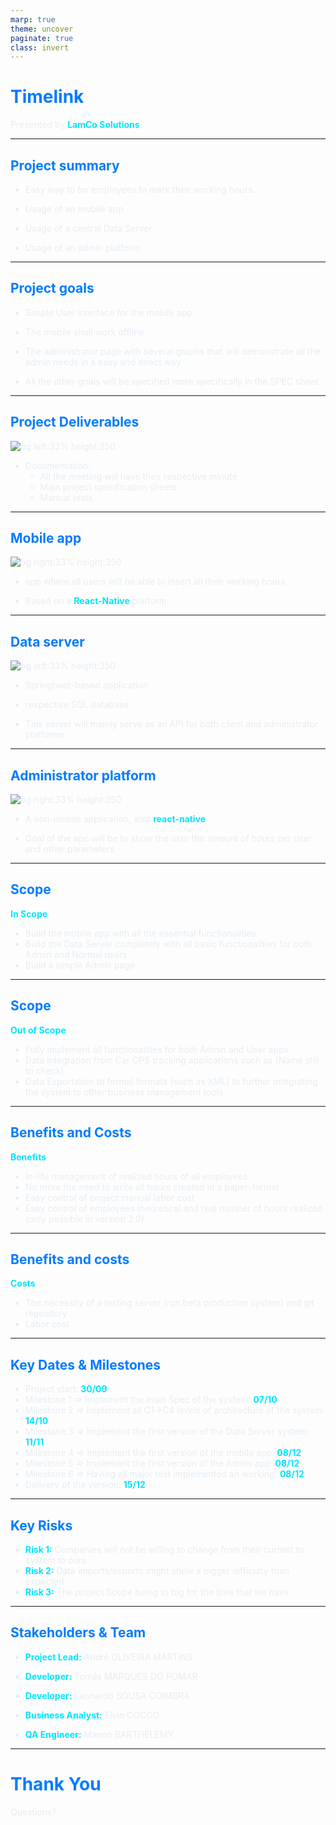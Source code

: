 ```yaml
---
marp: true
theme: uncover
paginate: true
class: invert
---
```

<style lang=css>
@import 'default';

section {
  font-family: "Segoe UI", "Helvetica Neue", Arial, sans-serif;
  font-size: 28px;
  line-height: 1.5;
  background-color: #0A192F;
  background-image: url("../../Assets/Main_logo.png"), url("../../Assets/simple-bg-2.jpg");
  /* filter: blur(0px), blur(8px);
  -webkit-filter: blur(0px), blur(8px); */
  background-repeat: no-repeat;
  background-position: bottom left;
  background-size: 150px, cover;
}

h1, h2, h3 {
  font-weight: 700;
  color: #007BFF;
}

p, li {
  color: #E6EDF3;
}

strong {
  color: #00E5FF;
}

code {
  background: #161B22;
  color: #79C0FF;
  padding: 0.2em 0.4em;
  border-radius: 4px;
}
</style>

# Timelink
Presented by **LamCo Solutions**

---

## Project summary

- Easy way to for employees to mark their working hours.

- Usage of an mobile app

- Usage of a central Data Server

- Usage of an admin platform

---


## Project goals

- Simple User interface for the mobile app

- The mobile shall work offline 

- The administrator page with several graphs that will demonstrate all the admin needs in a easy and direct way

- All the other goals will be specified more specifically in the SPEC sheet


---

## Project Deliverables

![bg left:33% height:250](../../Assets/Icons/google-docs.png)

- Documentation:
  - All the meeting will have their respective minute
  - Main project specification sheets
  - Manual tests

---

## Mobile app

![bg right:33% height:350](../../Assets/Icons/mobile-development.png)

- app where all users will be able to insert all their working hours

- Based on a **React-Native** platform

---

## Data server

![bg left:33% height:350](../../Assets/Icons/server.png)

- Springboot-based application

- respective SQL database

- This server will mainly serve as an API for both client and administrator platforms

---

## Administrator platform

![bg right:33% height:350](../../Assets/Icons/working.png)

- A non-mobile application, also **react-native**

- Goal of the app will be to show the user the amount of hours per user and other parameters

---


## Scope
**In Scope**
- Build the mobile app with all the essential functionalities
- Build the Data Server completely with all basic functionalities for both Admin and Normal users
- Build a simple Admin page

---
## Scope

**Out of Scope**
- Fully implement all functionalities for both Admin and User apps.
- Data integration from Car GPS tracking applications such as (Name still to check)
- Data Exportation to formal formats (such as XML) to further integrating the system to other business management tools

---

## Benefits and Costs
**Benefits**  
- In-life management of realized hours of all employees
- No more the need to write all hours created in a paper-format
- Easy control of project manual labor cost
- Easy control of employees theoretical and real number of hours realized (only possible in version 2.0). 

---
## Benefits and costs

**Costs**  
- The necessity of a testing server (run beta production system) and git repository
- Labor cost

---

## Key Dates & Milestones
- Project start: **30/09**
- Milestone 1 => Implement the main Spec of the system: **07/10**
- Milestone 2 => Implement all C1->C4 levels of architecture of the system: **14/10**
- Milestone 3 => Implement the first version of the Data Server system: **11/11**
- Milestone 4 => Implement the first version of the mobile app: **08/12**
- Milestone 5 => Implement the first version of the Admin app: **08/12**
- Milestone 6 => Having all major test implemented an working: **08/12**
- Delivery of the version: **15/12** 

---

## Key Risks
- **Risk 1:** Companies will not be willing to change from their current to system to ours
- **Risk 2:** Data imports/exports might show a bigger difficulty than expected
- **Risk 3:** The project Scope being to big for the time that we have 

---

## Stakeholders & Team

- **Project Lead:** André OLIVEIRA MARTINS 

- **Developer:** Tomás MARQUES DO POMAR

- **Developer:** Leonardo SOUSA COIMBRA

- **Business Analyst:** Elvin COCCO 

- **QA Engineer:** Manon BARTHELEMY 

---

# Thank You
Questions?
